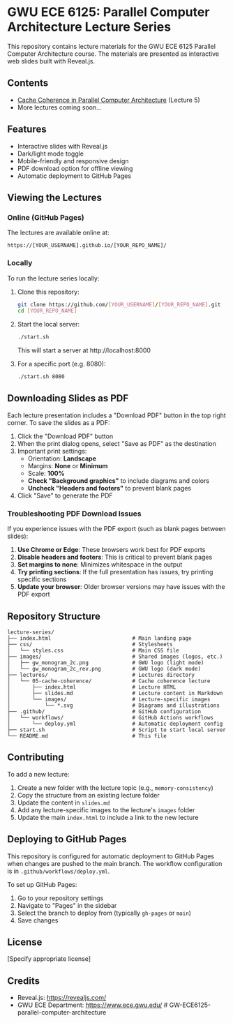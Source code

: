 # GWU ECE 6125: Parallel Computer Architecture Lecture Series

This repository contains lecture materials for the GWU ECE 6125 Parallel Computer Architecture course. The materials are presented as interactive web slides built with Reveal.js.

## Contents

- [Cache Coherence in Parallel Computer Architecture](#cache-coherence) (Lecture 5)
- More lectures coming soon...

## Features

- Interactive slides with Reveal.js
- Dark/light mode toggle
- Mobile-friendly and responsive design
- PDF download option for offline viewing
- Automatic deployment to GitHub Pages

## Viewing the Lectures

### Online (GitHub Pages)

The lectures are available online at: 
```
https://[YOUR_USERNAME].github.io/[YOUR_REPO_NAME]/
```

### Locally

To run the lecture series locally:

1. Clone this repository:
   ```bash
   git clone https://github.com/[YOUR_USERNAME]/[YOUR_REPO_NAME].git
   cd [YOUR_REPO_NAME]
   ```

2. Start the local server:
   ```bash
   ./start.sh
   ```
   
   This will start a server at http://localhost:8000

3. For a specific port (e.g. 8080):
   ```bash
   ./start.sh 8080
   ```

## Downloading Slides as PDF

Each lecture presentation includes a "Download PDF" button in the top right corner. To save the slides as a PDF:

1. Click the "Download PDF" button
2. When the print dialog opens, select "Save as PDF" as the destination
3. Important print settings:
   - Orientation: **Landscape**
   - Margins: **None** or **Minimum**
   - Scale: **100%**
   - **Check "Background graphics"** to include diagrams and colors
   - **Uncheck "Headers and footers"** to prevent blank pages
4. Click "Save" to generate the PDF

### Troubleshooting PDF Download Issues

If you experience issues with the PDF export (such as blank pages between slides):

1. **Use Chrome or Edge**: These browsers work best for PDF exports
2. **Disable headers and footers**: This is critical to prevent blank pages
3. **Set margins to none**: Minimizes whitespace in the output
4. **Try printing sections**: If the full presentation has issues, try printing specific sections
5. **Update your browser**: Older browser versions may have issues with the PDF export

## Repository Structure

```
lecture-series/
├── index.html                          # Main landing page
├── css/                                # Stylesheets
│   └── styles.css                      # Main CSS file
├── images/                             # Shared images (logos, etc.)
│   ├── gw_monogram_2c.png              # GWU logo (light mode)
│   └── gw_monogram_2c_rev.png          # GWU logo (dark mode)
├── lectures/                           # Lectures directory
│   └── 05-cache-coherence/             # Cache coherence lecture
│       ├── index.html                  # Lecture HTML
│       ├── slides.md                   # Lecture content in Markdown
│       └── images/                     # Lecture-specific images
│           └── *.svg                   # Diagrams and illustrations
├── .github/                            # GitHub configuration
│   └── workflows/                      # GitHub Actions workflows
│       └── deploy.yml                  # Automatic deployment config
├── start.sh                            # Script to start local server
└── README.md                           # This file
```

## Contributing

To add a new lecture:

1. Create a new folder with the lecture topic (e.g., `memory-consistency`)
2. Copy the structure from an existing lecture folder
3. Update the content in `slides.md`
4. Add any lecture-specific images to the lecture's `images` folder
5. Update the main `index.html` to include a link to the new lecture

## Deploying to GitHub Pages

This repository is configured for automatic deployment to GitHub Pages when changes are pushed to the main branch. The workflow configuration is in `.github/workflows/deploy.yml`.

To set up GitHub Pages:

1. Go to your repository settings
2. Navigate to "Pages" in the sidebar
3. Select the branch to deploy from (typically `gh-pages` or `main`)
4. Save changes

## License

[Specify appropriate license]

## Credits

- Reveal.js: https://revealjs.com/
- GWU ECE Department: https://www.ece.gwu.edu/ # GW-ECE6125-parallel-computer-architecture
